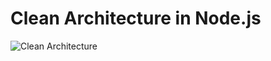 # Clean Architecture in Node.js

![Clean Architecture](https://camo.githubusercontent.com/3dc6df4ef0a3045fa5d2d36cfbbb834d69f875405c4104d66e6625890d65d124/68747470733a2f2f626c6f672e636c65616e636f6465722e636f6d2f756e636c652d626f622f696d616765732f323031322d30382d31332d7468652d636c65616e2d6172636869746563747572652f436c65616e4172636869746563747572652e6a7067)